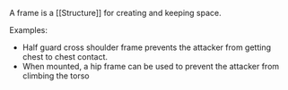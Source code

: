 A frame is a [[Structure]] for creating and keeping space. 

Examples:
* Half guard cross shoulder frame prevents the attacker from getting chest to chest contact.
* When mounted, a hip frame can be used to prevent the attacker from climbing the torso